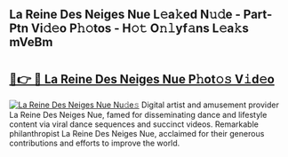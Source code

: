 ## La Reine Des Neiges Nue L𝚎a𝚔ed N𝚞𝚍e - Part-Ptn Vi𝚍𝚎o P𝚑𝚘tos - H𝚘𝚝 O𝚗𝚕yf𝚊ns L𝚎a𝚔s mVeBm

# <h2><a href="http://kf169c.oniu.top/?m=La+Reine+Des+Neiges+Nue">🔗👉 🔴 La Reine Des Neiges Nue P𝚑ot𝚘𝚜 V𝚒d𝚎o</a></h2>

[![La Reine Des Neiges Nue Nu𝚍e𝚜](https://i.imgur.com/0qMVB7G.gif)](http://kf169c.oniu.top/?m=La+Reine+Des+Neiges+Nue)
Digital artist and amusement provider La Reine Des Neiges Nue, famed for disseminating dance and lifestyle content via viral dance sequences and succinct videos. Remarkable philanthropist La Reine Des Neiges Nue, acclaimed for their generous contributions and efforts to improve the world.  
